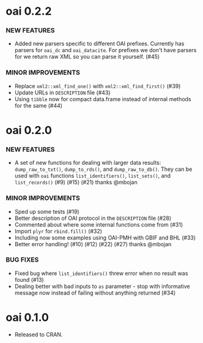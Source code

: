 oai 0.2.2
=========

### NEW FEATURES

* Added new parsers specific to different OAI prefixes. Currently has
parsers for `oai_dc` and `oai_datacite`. For prefixes we don't have 
parsers for we return raw XML so you can parse it yourself. (#45)

### MINOR IMPROVEMENTS

* Replace `xml2::xml_find_one()` with `xml2::xml_find_first()` (#39)
* Update URLs in `DESCRIPTION` file (#43)
* Using `tibble` now for compact data.frame instead of internal
methods for the same (#44)


oai 0.2.0
=========

### NEW FEATURES

* A set of new functions for dealing with larger data results: 
`dump_raw_to_txt()`, `dump_to_rds()`, and `dump_raw_to_db()`. 
They can be used with `oai` functions `list_identifiers()`, `list_sets()`, 
and `list_records()` (#9) (#15) (#21) thanks @mbojan

### MINOR IMPROVEMENTS

* Sped up some tests (#19)
* Better description of OAI protocol in the `DESCRIPTION` file (#28)
* Commented about where some internal functions come from (#31)
* Import `plyr` for `rbind.fill()` (#32)
* Including now some examples using OAI-PMH with GBIF and BHL (#33)
* Better error handling! (#10) (#12) (#22) (#27) thanks @mbojan

### BUG FIXES

* Fixed bug where `list_identifiers()` threw error when no result was found (#13)
* Dealing better with bad inputs to `as` parameter - stop with informative message
now instead of failing without anything returned (#34)

oai 0.1.0
=========

* Released to CRAN.
